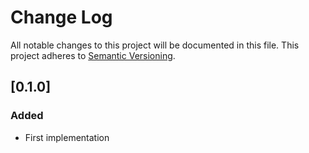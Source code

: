 # Change Log

All notable changes to this project will be documented in this file.
This project adheres to [Semantic Versioning](http://semver.org/).

## [0.1.0]
### Added
- First implementation
